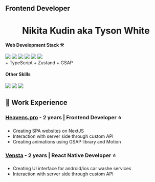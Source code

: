 <h2>Frontend Developer</h3>
<h1 align="center">Nikita Kudin aka Tyson White</h1>

<h4>Web Development Stack ⚒</h4>
<div>
  <img src="https://img.shields.io/badge/redux-%23593d88.svg?style=for-the-badge&logo=redux&logoColor=white"/>
  <img src="https://img.shields.io/badge/react-%2320232a.svg?style=for-the-badge&logo=react&logoColor=%2361DAFB"/>
  <img src="https://img.shields.io/badge/node.js-6DA55F?style=for-the-badge&logo=node.js&logoColor=white"/>
  <img src="https://img.shields.io/badge/Next-black?style=for-the-badge&logo=next.js&logoColor=white"/>
  <img src="https://img.shields.io/badge/tailwindcss-%2338B2AC.svg?style=for-the-badge&logo=tailwind-css&logoColor=white"/>
  <img src="https://img.shields.io/badge/webpack-%238DD6F9.svg?style=for-the-badge&logo=webpack&logoColor=black"/>
</div>
<div>
  + TypeScript 
  + Zustand
  + GSAP
</div>
<h4>Other Skills</h4>
<div id="header" >
  <img src="https://img.shields.io/badge/Adobe%20After%20Effects-9999FF.svg?style=for-the-badge&logo=Adobe%20After%20Effects&logoColor=white"  />
  <img src="https://img.shields.io/badge/Adobe%20Premiere%20Pro-9999FF.svg?style=for-the-badge&logo=Adobe%20Premiere%20Pro&logoColor=white"/>
  <img src="https://img.shields.io/badge/blender-%23F5792A.svg?style=for-the-badge&logo=blender&logoColor=white"/>
</div>

<h2>📒 Work Experience </h2>
<h3><a href="https://heavens.pro/">Heavens.pro</a> - 2 years | Frontend Developer ⭐️ </h3>
<ul>
  <li>Creating SPA websites on NextJS</li>
  <li>Interaction with server side through custom API</li>
  <li>Creating animations using GSAP library and Motion</li>
</ul>
<h3><a href="https://heavens.pro/">Vensta</a> - 2 years | React Native Developer ⭐️ </h3>
<ul>
  <li>Creating UI interface for android/ios car washe services</li>
  <li>Interaction with server side through custom API</li>
</ul>

